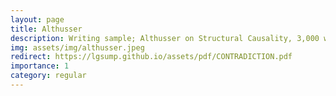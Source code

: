 ```yaml
---
layout: page
title: Althusser
description: Writing sample; Althusser on Structural Causality, 3,000 words; image from UT's Not Even Past website; 2022
img: assets/img/althusser.jpeg
redirect: https://lgsump.github.io/assets/pdf/CONTRADICTION.pdf
importance: 1
category: regular
---
```

